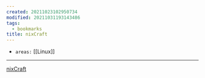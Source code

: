 ```yaml
---
created: 20211023102950734
modified: 20211031193143486
tags:
  - bookmarks
title: nixCraft
---
```


- `areas:` [[Linux]]

---

[nixCraft](https://www.cyberciti.biz/)
